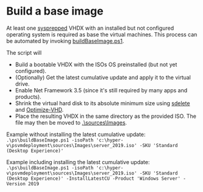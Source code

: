 # Build a base image

At least one [sysprepped](https://docs.microsoft.com/de-de/windows-hardware/manufacture/desktop/sysprep--system-preparation--overview) VHDX with an installed but not configured operating system is required as base the virtual machines.
This process can be automated by invoking [buildBaseImage.ps1](../ps/buildBaseImage.ps1).

The script will 
- Build a bootable VHDX with the ISOs OS preinstalled (but not yet configured).
- (Optionally) Get the latest cumulative update and apply it to the virtual drive.
- Enable Net Framework 3.5 (since it's still required by many apps and products).
- Shrink the virtual hard disk to its absolute minimum size using [sdelete](https://docs.microsoft.com/en-us/sysinternals/downloads/sdelete) and [Optimize-VHD](https://docs.microsoft.com/en-us/powershell/module/hyper-v/optimize-vhd?view=windowsserver2022-ps).
- Place the resulting VHDX in the same directory as the provided ISO. The file may then be moved to [.\sources\Images](./sources/Images).

Example without installing the latest cumulative update:
``.\ps\buildBaseImage.ps1 -isoPath 'c:\hyper-v\psvmdeployment\sources\Images\server_2019.iso' -SKU 'Standard (Desktop Experience)'``

Example including installing the latest cumulative update:
``.\ps\buildBaseImage.ps1 -isoPath 'c:\hyper-v\psvmdeployment\sources\Images\server_2019.iso' -SKU 'Standard (Desktop Experience)' -InstallLatestCU -Product 'Windows Server' -Version 2019``
